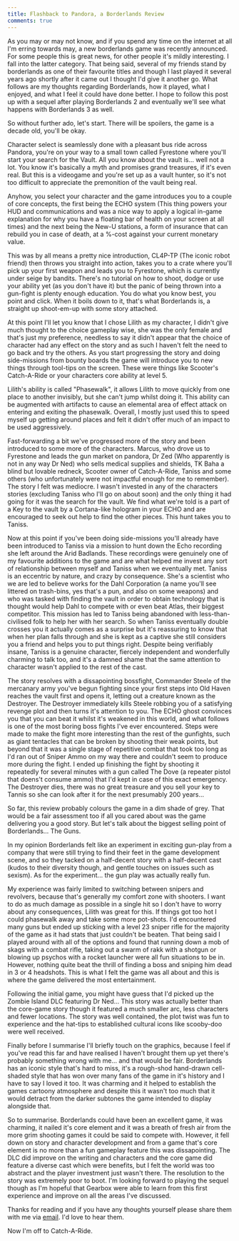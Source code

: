 ```yaml
---
title: Flashback to Pandora, a Borderlands Review
comments: true
---
```


As you may or may not know, and if you spend any time on the internet at all I'm erring towards may, a new borderlands game was recently announced. For some people this is great news, for other people it's mildly interesting. I fall into the latter category. That being said, several of my friends stand by borderlands as one of their favourite titles and though I last played it several years ago shortly after it came out I thought I'd give it another go. What follows are my thoughts regarding Borderlands, how it played, what I enjoyed, and what I feel it could have done better. I hope to follow this post up with a sequel after playing Borderlands 2 and eventually we'll see what happens with Borderlands 3 as well.

So without further ado, let's start. There will be spoilers, the game is a decade old, you'll be okay.

Character select is seamlessly done with a pleasant bus ride across Pandora, you're on your way to a small town called Fyrestone where you'll start your search for the Vault. All you know about the vault is... well not a lot. You know it's basically a myth and promises grand treasures, if it's even real. But this is a videogame and you're set up as a vault hunter, so it's not too difficult to appreciate the premonition of the vault being real. 

Anyhow, you select your character and the game introduces you to a couple of core concepts, the first being the ECHO system (This thing powers your HUD and communications and was a nice way to apply a logical in-game explanation for why you have a floating bar of health on your screen at all times) and the next being the New-U stations, a form of insurance that can rebuild you in case of death, at a %-cost against your current monetary value. 

This was by all means a pretty nice introduction, CL4P-TP (The iconic robot friend) then throws you straight into action, takes you to a crate where you'll pick up your first weapon and leads you to Fyrestone, which is currently under seige by bandits. There's no tutorial on how to shoot, dodge or use your ability yet (as you don't have it) but the panic of being thrown into a gun-fight is plenty enough education. You do what you know best, you point and click. When it boils down to it, that's what Borderlands is, a straight up shoot-em-up with some story attached. 

At this point I'll let you know that I chose Lilith as my character, I didn't give much thought to the choice gameplay wise, she was the only female and that's just my preference, needless to say it didn't appear that the choice of character had any effect on the story and as such I haven't felt the need to go back and try the others. As you start progressing the story and doing side-missions from bounty boards the game will introduce you to new things through tool-tips on the screen. These were things like Scooter's Catch-A-Ride or your characters core ability at level 5.

Lilith's ability is called "Phasewalk", it allows Lilith to move quickly from one place to another invisibly, but she can't jump whilst doing it. This ability can be augmented with artifacts to cause an elemental area of effect attack on entering and exiting the phasewalk. Overall, I mostly just used this to speed myself up getting around places and felt it didn't offer much of an impact to be used aggressively. 

Fast-forwarding a bit we've progressed more of the story and been introduced to some more of the characters. Marcus, who drove us to Fyrestone and leads the gun market on pandora, Dr Zed (Who apparently is not in any way Dr Ned) who sells medical supplies and shields, TK Baha a blind but lovable redneck, Scooter owner of Catch-A-Ride, Taniss and some others (who unfortunately were not impactful enough for me to remember). The story I felt was mediocre. I wasn't invested in any of the characters stories (excluding Taniss who I'll go on about soon) and the only thing it had going for it was the search for the vault. We find what we're told is a part of a Key to the vault by a Cortana-like hologram in your ECHO and are encouraged to seek out help to find the other pieces. This hunt takes you to Taniss.

Now at this point if you've been doing side-missions you'll already have been introduced to Taniss via a mission to hunt down the Echo recording she left around the Arid Badlands. These recordings were genuinely one of my favourite additions to the game and are what helped me invest any sort of relationship between myself and Taniss when we eventually met. Taniss is an eccentric by nature, and crazy by consequence. She's a scientist who we are led to believe works for the Dahl Corporation (a name you'll see littered on trash-bins, yes that's a pun, and also on some weapons) and who was tasked with finding the vault in order to obtain technology that is thought would help Dahl to compete with or even beat Atlas, their biggest competitor. This mission has led to Taniss being abandoned with less-than-civilised folk to help her with her search. So when Taniss eventually double crosses you it actually comes as a surprise but it's reassuring to know that when her plan falls through and she is kept as a captive she still considers you a friend and helps you to put things right. Despite being verifiably insane, Taniss is a genuine character, fiercely independent and wonderfully charming to talk too, and it's a damned shame that the same attention to character wasn't applied to the rest of the cast.

The story resolves with a dissapointing bossfight, Commander Steele of the mercanary army you've begun fighting since your first steps into Old Haven reaches the vault first and opens it, letting out a creature known as the Destroyer. The Destroyer immediately kills Steele robbing you of a satisfying revenge plot and then turns it's attention to you. The ECHO ghost convinces you that you can beat it whilst it's weakened in this world, and what follows is one of the most boring boss fights I've ever encountered. Steps were made to make the fight more interesting than the rest of the gunfights, such as giant tentacles that can be broken by shooting their weak points, but beyond that it was a single stage of repetitive combat that took too long as I'd ran out of Sniper Ammo on my way there and couldn't seem to produce more during the fight. I ended up finishing the fight by shooting it repeatedly for several minutes with a gun called The Dove (a repeater pistol that doens't consume ammo) that I'd kept in case of this exact emergency. The Destroyer dies, there was no great treasure and you sell your key to Tannis so she can look after it for the next presumably 200 years...

So far, this review probably colours the game in a dim shade of grey. That would be a fair assessment too if all you cared about was the game delivering you a good story. But let's talk about the biggest selling point of Borderlands... The Guns.

In my opinion Borderlands felt like an experiment in exciting gun-play from a company that were still trying to find their feet in the game development scene, and so they tacked on a half-decent story with a half-decent cast (kudos to their diversity though, and gentle touches on issues such as sexism). As for the experiment... the gun play was actually really fun.

My experience was fairly limited to switching between snipers and revolvers, because that's generally my comfort zone with shooters. I want to do as much damage as possible in a single hit so I don't have to worry about any consequences, Lilith was great for this. If things got too hot I could phasewalk away and take some more pot-shots. I'd encountered many guns but ended up sticking with a level 23 sniper rifle for the majority of the game as it had stats that just couldn't be beaten. That being said I played around with all of the options and found that running down a mob of skags with a combat rifle, taking out a swarm of rakk with a shotgun or blowing up psychos with a rocket launcher were all fun situations to be in. However, nothing quite beat the thrill of finding a boss and sniping him dead in 3 or 4 headshots. This is what I felt the game was all about and this is where the game delivered the most entertainment. 

Following the initial game, you might have  guess that I'd picked up the Zombie Island DLC featuring Dr Ned... This story was actually better than the core-game story though it featured a much smaller arc, less characters and fewer locations. The story was well contained, the plot twist was fun to experience and the hat-tips to established cultural icons like scooby-doo were well received.

Finally before I summarise I'll briefly touch on the graphics, because I feel if you've read this far and have realised I haven't brought them up yet there's probably something wrong with me... and that would be fair. Borderlands has an iconic style that's hard to miss, it's a rough-shod hand-drawn cell-shaded style that has won over many fans of the game in it's history and I have to say I loved it too. It was charming and it helped to establish the games cartoony atmosphere and despite this it wasn't too much that it would detract from the darker subtones the game intended to display alongside that. 

So to summarise. Borderlands could have been an excellent game, it was charming, it nailed it's core element and it was a breath of fresh air from the more grim shooting games it could be said to compete with. However, it fell down on story and character development and from a game that's core element is no more than a fun gameplay feature this was dissapointing. The DLC did improve on the writing and characters and the core game did feature a diverse cast which were benefits, but I felt the world was too abstract and the player investment just wasn't there. The resolution to the story was extremely poor to boot. I'm looking forward to playing the sequel though as I'm hopeful that Gearbox were able to learn from this first experience and improve on all the areas I've discussed.

Thanks for reading and if you have any thoughts yourself please share them with me via [email](mailto:me@kerrigan.im). I'd love to hear them.

Now I'm off to Catch-A-Ride.